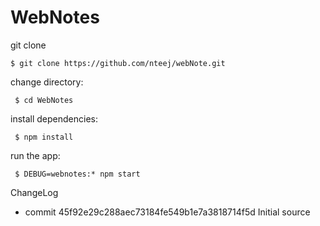 # WebNotes

git clone

    $ git clone https://github.com/nteej/webNote.git

change directory:

     $ cd WebNotes

install dependencies:

     $ npm install

run the app:

     $ DEBUG=webnotes:* npm start

ChangeLog
* commit 45f92e29c288aec73184fe549b1e7a3818714f5d Initial source

